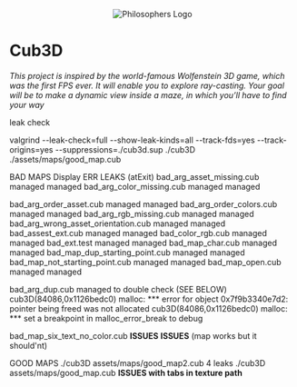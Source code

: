 <p align="center"> 
   <img src="https://github.com/Clmntsnd/42-project-badges/blob/main/badges/cub3de.png" alt="Philosophers Logo">
</p>

# Cub3D

_This project is inspired by the world-famous Wolfenstein 3D game, which
was the first FPS ever. It will enable you to explore ray-casting. Your goal will be to
make a dynamic view inside a maze, in which you’ll have to find your way_




leak check

valgrind --leak-check=full --show-leak-kinds=all --track-fds=yes --track-origins=yes --suppressions=./cub3d.sup ./cub3D ./assets/maps/good_map.cub  

BAD MAPS
                                       Display ERR    LEAKS (atExit)
bad_arg_asset_missing.cub              managed        managed
bad_arg_color_missing.cub              managed        managed

bad_arg_order_asset.cub                managed        managed
bad_arg_order_colors.cub               managed        managed
bad_arg_rgb_missing.cub                managed        managed
bad_arg_wrong_asset_orientation.cub    managed        managed
bad_assest_ext.cub                     managed        managed
bad_color_rgb.cub                      managed        managed
bad_ext.test                           managed        managed
bad_map_char.cub                       managed        managed
bad_map_dup_starting_point.cub         managed        managed
bad_map_not_starting_point.cub         managed        managed
bad_map_open.cub                       managed        managed   

<!-- TODO -->
bad_arg_dup.cub                        managed        to double check (SEE BELOW)
cub3D(84086,0x1126bedc0) malloc: *** error for object 0x7f9b3340e7d2: pointer being freed was not allocated
cub3D(84086,0x1126bedc0) malloc: *** set a breakpoint in malloc_error_break to debug

<!-- TODO -->
bad_map_six_text_no_color.cub          **ISSUES**     **ISSUES** (map works but it should'nt)

<!-- TODO -->
GOOD MAPS
./cub3D assets/maps/good_map2.cub                     4 leaks
./cub3D assets/maps/good_map.cub      **ISSUES with tabs in texture path**